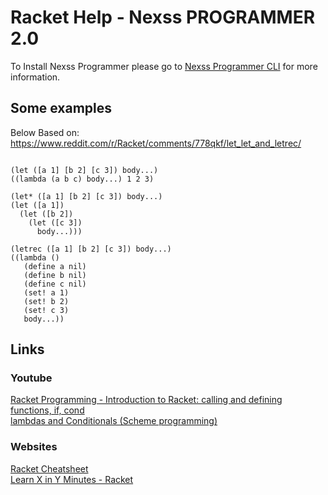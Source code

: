 # Racket Help - Nexss PROGRAMMER 2.0

To Install Nexss Programmer please go to [Nexss Programmer CLI](https://github.com/nexssp/cli#readme) for more information.

## Some examples

Below Based on: <https://www.reddit.com/r/Racket/comments/778qkf/let_let_and_letrec/>

```rkt

(let ([a 1] [b 2] [c 3]) body...)
((lambda (a b c) body...) 1 2 3)

(let* ([a 1] [b 2] [c 3]) body...)
(let ([a 1])
  (let ([b 2])
    (let ([c 3])
      body...)))

(letrec ([a 1] [b 2] [c 3]) body...)
((lambda ()
   (define a nil)
   (define b nil)
   (define c nil)
   (set! a 1)
   (set! b 2)
   (set! c 3)
   body...))

```

## Links

### Youtube

[Racket Programming - Introduction to Racket: calling and defining functions, if, cond](https://www.youtube.com/watch?v=FoPW4Ji6EAM)  
[lambdas and Conditionals (Scheme programming)](https://www.youtube.com/watch?v=U6PNEbc6Q20)

### Websites

[Racket Cheatsheet](https://docs.racket-lang.org/racket-cheat/index.html)  
[Learn X in Y Minutes - Racket](https://learnxinyminutes.com/docs/racket/)
